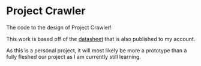 # Project Crawler
The code to the design of Project Crawler!

This work is based off of the [datasheet](https://github.com/MrJesterBear/Project-Crawler-Datasheet/tree/master) that is also published to my account. 

As this is a personal project, it will most likely be more a prototype than a fully fleshed our project as I am currently still learning.


